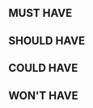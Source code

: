**MUST HAVE**
-------------

**SHOULD HAVE**
-------------

**COULD HAVE**
-------------

**WON'T HAVE**
-------------